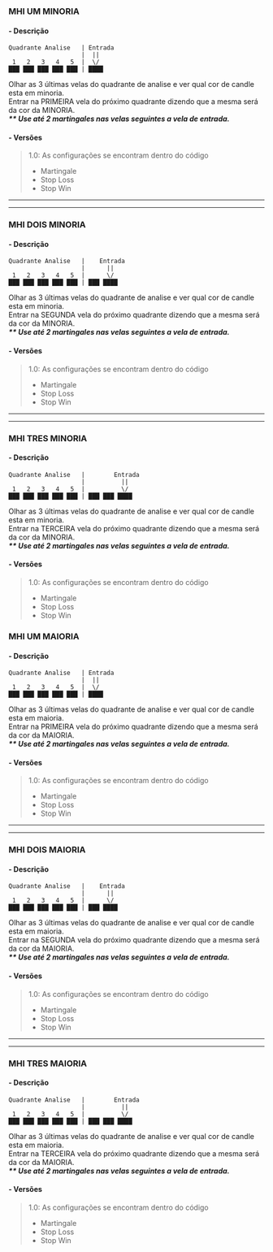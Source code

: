 ### MHI UM MINORIA

#### - Descrição
```
Quadrante Analise   | Entrada 
                    |  ||
 1   2   3   4   5  |  \/
███ ███ ███ ███ ███ | ████
```

Olhar as 3 últimas velas do quadrante de analise e ver qual cor de candle esta em minoria.<br/>
Entrar na PRIMEIRA vela do próximo quadrante dizendo que a mesma será da cor da MINORIA.<br/>
___** Use até 2 martingales nas velas seguintes a vela de entrada.___<br/>

#### - Versões

> 1.0: As configurações se encontram dentro do código<br/>
> - Martingale
> - Stop Loss
> - Stop Win

***
***

### MHI DOIS MINORIA

#### - Descrição
```
Quadrante Analise   |    Entrada 
                    |      ||
 1   2   3   4   5  |      \/
███ ███ ███ ███ ███ | ███ ████
```

Olhar as 3 últimas velas do quadrante de analise e ver qual cor de candle esta em minoria.<br/>
Entrar na SEGUNDA vela do próximo quadrante dizendo que a mesma será da cor da MINORIA.<br/>
___** Use até 2 martingales nas velas seguintes a vela de entrada.___<br/>

#### - Versões

> 1.0: As configurações se encontram dentro do código<br/>
> - Martingale
> - Stop Loss
> - Stop Win

***
***

### MHI TRES MINORIA

#### - Descrição
```
Quadrante Analise   |        Entrada 
                    |          ||
 1   2   3   4   5  |          \/
███ ███ ███ ███ ███ | ███ ███ ████
```

Olhar as 3 últimas velas do quadrante de analise e ver qual cor de candle esta em minoria.<br/>
Entrar na TERCEIRA vela do próximo quadrante dizendo que a mesma será da cor da MINORIA.<br/>
___** Use até 2 martingales nas velas seguintes a vela de entrada.___<br/>

#### - Versões

> 1.0: As configurações se encontram dentro do código<br/>
> - Martingale
> - Stop Loss
> - Stop Win
 
### MHI UM MAIORIA

#### - Descrição
```
Quadrante Analise   | Entrada 
                    |  ||
 1   2   3   4   5  |  \/
███ ███ ███ ███ ███ | ████
```

Olhar as 3 últimas velas do quadrante de analise e ver qual cor de candle esta em maioria.<br/>
Entrar na PRIMEIRA vela do próximo quadrante dizendo que a mesma será da cor da MAIORIA.<br/>
___** Use até 2 martingales nas velas seguintes a vela de entrada.___<br/>

#### - Versões

> 1.0: As configurações se encontram dentro do código<br/>
> - Martingale
> - Stop Loss
> - Stop Win

***
***

### MHI DOIS MAIORIA

#### - Descrição
```
Quadrante Analise   |    Entrada 
                    |      ||
 1   2   3   4   5  |      \/
███ ███ ███ ███ ███ | ███ ████
```

Olhar as 3 últimas velas do quadrante de analise e ver qual cor de candle esta em maioria.<br/>
Entrar na SEGUNDA vela do próximo quadrante dizendo que a mesma será da cor da MAIORIA.<br/>
___** Use até 2 martingales nas velas seguintes a vela de entrada.___<br/>

#### - Versões

> 1.0: As configurações se encontram dentro do código<br/>
> - Martingale
> - Stop Loss
> - Stop Win

***
***

### MHI TRES MAIORIA

#### - Descrição
```
Quadrante Analise   |        Entrada 
                    |          ||
 1   2   3   4   5  |          \/
███ ███ ███ ███ ███ | ███ ███ ████
```

Olhar as 3 últimas velas do quadrante de analise e ver qual cor de candle esta em maioria.<br/>
Entrar na TERCEIRA vela do próximo quadrante dizendo que a mesma será da cor da MAIORIA.<br/>
___** Use até 2 martingales nas velas seguintes a vela de entrada.___<br/>

#### - Versões

> 1.0: As configurações se encontram dentro do código<br/>
> - Martingale
> - Stop Loss
> - Stop Win